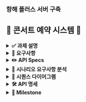### 항해 플러스 서버 구축
## **🎤 콘서트 예약 시스템 🎤**

<details>
<summary><b>✅ 과제 설명</b></summary>

> 💡 아래 명세를 잘 읽어보고, 서버를 구현합니다.

- **`콘서트 예약 서비스`**를 구현해 봅니다.
- 대기열 시스템을 구축하고, 예약 서비스는 작업가능한 유저만 수행할 수 있도록 해야합니다.
- 사용자는 좌석예약 시에 미리 충전한 잔액을 이용합니다.
- 좌석 예약 요청시에, 결제가 이루어지지 않더라도 일정 시간동안 다른 유저가 해당 좌석에 접근할 수 없도록 합니다.

</details>

<details>
<summary><b>🤔 요구사항</b></summary>

- 아래 5가지 API 를 구현합니다.
    - 유저 토큰 발급 API
    - 예약 가능 날짜 / 좌석 API
    - 좌석 예약 요청 API
    - 잔액 충전 / 조회 API
    - 결제 API
 
- 각 기능 및 제약사항에 대해 단위 테스트를 반드시 하나 이상 작성하도록 합니다.
- 다수의 인스턴스로 어플리케이션이 동작하더라도 기능에 문제가 없도록 작성하도록 합니다.
- 동시성 이슈를 고려하여 구현합니다.
- 대기열 개념을 고려해 구현합니다.
</details>

<details>
<summary><b>✏️ API Specs</b></summary>



1️⃣ **`주요` 유저 대기열 토큰 기능**

- 서비스를 이용할 토큰을 발급받는 API를 작성합니다.
- 토큰은 유저의 UUID 와 해당 유저의 대기열을 관리할 수 있는 정보 ( 대기 순서 or 잔여 시간 등 ) 를 포함합니다.
- 이후 모든 API 는 위 토큰을 이용해 대기열 검증을 통과해야 이용 가능합니다.

> 기본적으로 폴링으로 본인의 대기열을 확인한다고 가정하며, 다른 방안 또한 고려해보고 구현해 볼 수 있습니다.
> 

**2️⃣ `기본` 예약 가능 날짜 / 좌석 API**

- 예약가능한 날짜와 해당 날짜의 좌석을 조회하는 API 를 각각 작성합니다.
- 예약 가능한 날짜 목록을 조회할 수 있습니다.
- 날짜 정보를 입력받아 예약가능한 좌석정보를 조회할 수 있습니다.

> 좌석 정보는 1 ~ 50 까지의 좌석번호로 관리됩니다.
> 

3️⃣ **`주요` 좌석 예약 요청 API**

- 좌석 예약과 동시에 해당 좌석은 그 유저에게 약 5분간 임시 배정됩니다. ( 시간은 정책에 따라 자율적으로 정의합니다. )
- 날짜와 좌석 정보를 입력받아 좌석을 예약 처리하는 API 를 작성합니다.
- 만약 배정 시간 내에 결제가 완료되지 않는다면 좌석에 대한 임시 배정은 해제되어야 하며 임시배정 상태의 좌석에 대해 다른 사용자는 예약할 수 없어야 한다.

4️⃣ **`기본`**  **잔액 충전 / 조회 API**

- 결제에 사용될 금액을 API 를 통해 충전하는 API 를 작성합니다.
- 사용자 식별자 및 충전할 금액을 받아 잔액을 충전합니다.
- 사용자 식별자를 통해 해당 사용자의 잔액을 조회합니다.

5️⃣ **`주요` 결제 API**

- 결제 처리하고 결제 내역을 생성하는 API 를 작성합니다.
- 결제가 완료되면 해당 좌석의 소유권을 유저에게 배정하고 대기열 토큰을 만료시킵니다.


#### **💡 KEY POINT**
- 유저간 대기열을 요청 순서대로 정확하게 제공할 방법을 고민해 봅니다.
- 동시에 여러 사용자가 예약 요청을 했을 때, 좌석이 중복으로 배정 가능하지 않도록 합니다.

</details>


<details>
<summary><b>👥 시나리오 요구사항 분석</b></summary>


####  [ API 별 시나리오 ]
    
1.유저 대기열 토큰 기능 시나리오

❓ **어떤식으로 대기열을 구성할 것인가** ❓
* 은행창구 방식
    * 1명이 끝나면 다음 1명이 들어오는 방식
        * 장점 : 개발자가 설정한 사용자 수만 예약이 가능, 서버 부하를 일정 수준 이하로 유지 가능
        * 단점 : 대기열에 있는 사용자는 무한정 기다릴 수 있음. 때문에 일정 시간을 주기로 사용자의 토큰을 활성화해주는 작업이 필요
* 놀이동산 방식 
    * 일정 주기마다 N 명씩 나가고 M 명씩 들어간다.
        * 장점 : 은행창구 방식과는 달리 대기시간이 있다. ( Redis 의 TTL )
        * 만약 나가는 사용자보다 들어가는 사용자가 더 많다면? -> 서버 부하 발생


2.예약 가능 날짜 시나리오
- 유저는 앞으로 예약 가능한 날짜를 리스트로 전체 조회
    - 이미 예약이 찬 죄석은 조회 데이터에서 제외

3.좌석 시나리오
- 유저가 원하는 날짜의 예약 가능한 좌석들을 조회
    - 원하는 날짜보다 이전 날짜의 좌석들을 보여줄 것인지?
        - 원하는 날짜 시점부터 이후 날짜까지 남은 예약 가능한 좌석들을 조회          
- 만약 원하는 날짜에 예약 가능한 죄석이 없다면 “없다는 메시지” response

4.좌석 예약 요청 시나리오
- 유저는 원하는 날짜의 하나의 좌석만 예약이 가능
    - 만약 중복 예약할 시 오류 메시지 response
5.잔액 충전 / 조회 시나리오
- 유저가 잔액을 충전 (max 를 둬야할지는 일단 고민) 
- 유저가 잔액을 조회
    - 유저에게 발급된 토큰으로 해당 유저임을 인증하고 -> 인증 확인 시 조회가 가능
    - 인증된 유저가 아닐 시 조회 접근 불가     
  
6.결제 시나리오
- 잔액이 있다면 )
    - 유저가 잔액을 조회 가능
- 잔액이 없다면 )
    - 유저에게 “잔액이 없음” 메시지 response


</details>



<details>
<summary><b>📝 시퀀스 다이어그램</b></summary>
<img width="1147" alt="스크린샷 2024-10-10 오후 8 46 55" src="https://github.com/user-attachments/assets/f6ff4900-af4a-4fe5-86d2-f82b0f1103dd">


## part1: 대기열 생성 및 관리


</details>

<details>
<summary><b>🛠️ API 명세 </b></summary>



</details>

<details>
<summary><b>🧭 Milestone</b></summary>

### 마일스톤

#### 1주차 (10월 05일 - 10월 11일)
- **프로젝트 시작 및 초기 설정**
  - 프로젝트 시나리오 선정 및 시나리오 요구사항 분석
  - 기술 스택 선정
  - MileStone 작성 및 시퀀스 다이어그램 작성
  - ERD 설계
  - API 명세 작성
  - Mock API를 작성합니다.

< 주요 내용 > 
#### **`STEP 1`**

- 시나리오 선정 및 프로젝트 Milestone 제출
- 시나리오 요구사항 별 분석 자료 제출
    
    > 시퀀스 다이어그램, 플로우 차트 등
    > 
- 자료들을 리드미에 작성 후 PR 링크 제출

#### **`STEP 2`**

- ERD 설계 자료 제출
- API 명세 및 Mock API 작성
- 자료들을 리드미에 작성 후 PR링크 제출 ( 채택할 기본 패키지 구조, 기술 스택 등 )


#### 2주차 (10월 12일 - 10월 18일)
- 대기열 기능 개발 시작
    - 토큰 발급 API 작성
    - 대기열 기능 구현
- 예약 가능한 날짜/좌석 조회 API 구현

#### 3주차 (10월 19일 - 10월 25일)
- 예약 가능한 날짜/좌석 조회 API 구현 ( 2 주차에 못끝냈을 경우)
- 좌석 예약 요청 API 구현
- 잔액 충전/조회 API 구현
- 결제 API 구현
- 리펙토링

</details>
